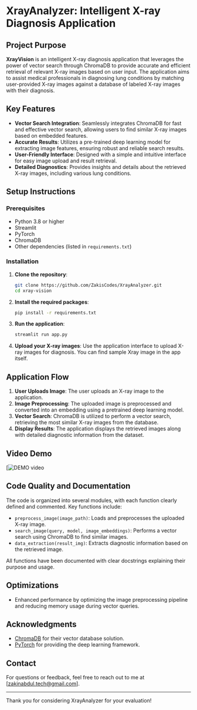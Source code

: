 
# XrayAnalyzer: Intelligent X-ray Diagnosis Application


## Project Purpose

**XrayVision** is an intelligent X-ray diagnosis application that leverages the power of vector search through ChromaDB to provide accurate and efficient retrieval of relevant X-ray images based on user input. The application aims to assist medical professionals in diagnosing lung conditions by matching user-provided X-ray images against a database of labeled X-ray images with their diagnosis.

## Key Features

- **Vector Search Integration**: Seamlessly integrates ChromaDB for fast and effective vector search, allowing users to find similar X-ray images based on embedded features.
- **Accurate Results**: Utilizes a pre-trained deep learning model for extracting image features, ensuring robust and reliable search results.
- **User-Friendly Interface**: Designed with a simple and intuitive interface for easy image upload and result retrieval.
- **Detailed Diagnostics**: Provides insights and details about the retrieved X-ray images, including various lung conditions.

## Setup Instructions

### Prerequisites

- Python 3.8 or higher
- Streamlit
- PyTorch
- ChromaDB
- Other dependencies (listed in `requirements.txt`)

### Installation

1. **Clone the repository**:
   ```bash
   git clone https://github.com/ZakisCodes/XrayAnalyzer.git
   cd xray-vision
   ```

2. **Install the required packages**:
   ```bash
   pip install -r requirements.txt
   ```

3. **Run the application**:
   ```bash
   streamlit run app.py
   ```

4. **Upload your X-ray images**: Use the application interface to upload X-ray images for diagnosis.
   You can find sample Xray image in the app itself.

## Application Flow

1. **User Uploads Image**: The user uploads an X-ray image to the application.
2. **Image Preprocessing**: The uploaded image is preprocessed and converted into an embedding using a pretrained deep learning model.
3. **Vector Search**: ChromaDB is utilized to perform a vector search, retrieving the most similar X-ray images from the database.
4. **Display Results**: The application displays the retrieved images along with detailed diagnostic information from the dataset.


## Video Demo

[![DEMO video]([https:/streamlit.app](https://youtu.be/332PO56vYjg))

## Code Quality and Documentation

The code is organized into several modules, with each function clearly defined and commented. Key functions include:

- `preprocess_image(image_path)`: Loads and preprocesses the uploaded X-ray image.
- `search_image(query, model, image_embeddings)`: Performs a vector search using ChromaDB to find similar images.
- `data_extraction(result_img)`: Extracts diagnostic information based on the retrieved image.

All functions have been documented with clear docstrings explaining their purpose and usage.

## Optimizations

- Enhanced performance by optimizing the image preprocessing pipeline and reducing memory usage during vector queries.

## Acknowledgments

- [ChromaDB](https://www.chromadb.com) for their vector database solution.
- [PyTorch](https://pytorch.org) for providing the deep learning framework.

## Contact

For questions or feedback, feel free to reach out to me at [zakinabdul.tech@gmail.com].

---

Thank you for considering XrayAnalyzer for your evaluation!
